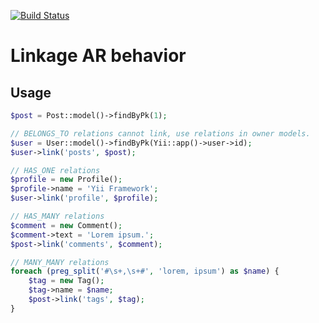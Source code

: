 [![Build Status](https://travis-ci.org/slavcodev/yii-linkage-behavior.png?branch=master)](https://travis-ci.org/slavcodev/yii-linkage-behavior)
# Linkage AR behavior



## Usage

```php
$post = Post::model()->findByPk(1);

// BELONGS_TO relations cannot link, use relations in owner models.
$user = User::model()->findByPk(Yii::app()->user->id);
$user->link('posts', $post);

// HAS_ONE relations
$profile = new Profile();
$profile->name = 'Yii Framework';
$user->link('profile', $profile);

// HAS_MANY relations
$comment = new Comment();
$comment->text = 'Lorem ipsum.';
$post->link('comments', $comment);

// MANY_MANY relations
foreach (preg_split('#\s+,\s+#', 'lorem, ipsum') as $name) {
	$tag = new Tag();
	$tag->name = $name;
	$post->link('tags', $tag);
}
```